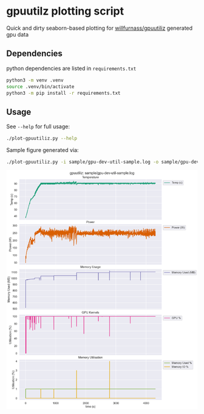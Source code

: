 # gpuutilz plotting script

Quick and dirty seaborn-based plotting for [willfurnass/gpuutiliz](https://github.com/willfurnass/gpuutiliz) generated gpu data

## Dependencies

python dependencies are listed in `requirements.txt`

```bash
python3 -m venv .venv
source .venv/bin/activate
python3 -m pip install -r requirements.txt
```

## Usage

See `--help` for full usage:

```bash
./plot-gpuutiliz.py --help
```

Sample figure generated via:

```bash
./plot-gpuutiliz.py -i sample/gpu-dev-util-sample.log -o sample/gpu-dev-util-sample.png
```

![Sample figure showing generated sample/gpu-dev-util-sample.png](sample/gpu-dev-util-sample.png)
